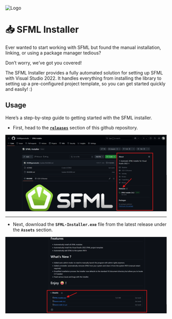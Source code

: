 
![Logo](https://www.sfml-dev.org/download/goodies/sfml-logo-big.png)

#

# 📥 SFML Installer
Ever wanted to start working with SFML but found the manual installation, linking, or using a package manager tedious?

Don’t worry, we’ve got you covered!

The SFML Installer provides a fully automated solution for setting up SFML with Visual Studio 2022. It handles everything from installing the library to setting up a pre-configured project template, so you can get started quickly and easily! :)

## Usage

Here’s a step-by-step guide to getting started with the SFML installer.

- First, head to the [**`releases`**](https://github.com/SHARKgamestudio/SFML-Installer/releases) section of this github repository.

![Screenshot](https://raw.githubusercontent.com/SHARKgamestudio/SFML-Installer/refs/heads/main/_Github/Tutorial0.png)

___

- Next, download the **`SFML-Installer.exe`** file from the latest release under the **`Assets`** section.

![Screenshot](https://raw.githubusercontent.com/SHARKgamestudio/SFML-Installer/refs/heads/main/_Github/Tutorial1.png)
